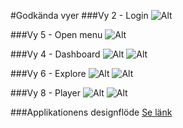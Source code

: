 #Godkända vyer
###Vy 2 - Login
![Alt](https://github.com/mickeeri/sales-scenario/blob/master/design/proposal/Proposal_2_login.png)

###Vy 5 - Open menu
![Alt](https://github.com/mickeeri/sales-scenario/blob/master/design/proposal/Proposal_2_open_menu.png)

###Vy 4 - Dashboard
![Alt](https://github.com/mickeeri/sales-scenario/blob/master/design/proposal/Proposal_2_dashboard.png)
![Alt](https://github.com/mickeeri/sales-scenario/blob/master/design/jpg/Proposal_2_dashboard.png)

###Vy 6 - Explore
![Alt](https://github.com/mickeeri/sales-scenario//blob/master/design/desktop%20mockups/vy6-explore.jpg?raw=true)
![Alt](https://github.com/mickeeri/sales-scenario/blob/master/design/jpg/Proposal_2_explore.png?raw=true)

###Vy 8 - Player
![Alt](https://github.com/mickeeri/sales-scenario//blob/master/design/desktop%20mockups/vy8-player_A.jpg?raw=true)
![Alt](https://github.com/mickeeri/sales-scenario//blob/master/design/jpg/Proposal_2_player_1.png?raw=true)

###Applikationens designflöde
[Se länk](https://github.com/mickeeri/sales-scenario/blob/master/design/pdf/SalesScenario%20Designfl%C3%B6de.pdf)

